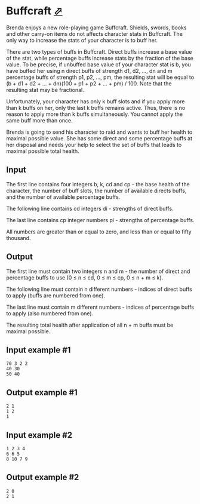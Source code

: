 # Buffcraft [⬀](https://www.e-olymp.com/en/problems/7493)
Brenda enjoys a new role-playing game Buffcraft. Shields, swords, books and other carry-on items do not affects character stats in Buffcraft. The only way to increase the stats of your character is to buff her.

There are two types of buffs in Buffcraft. Direct buffs increase a base value of the stat, while percentage buffs increase stats by the fraction of the base value. To be precise, if unbuffed base value of your character stat is b, you have buffed her using n direct buffs of strength d1, d2, ..., dn and m percentage buffs of strength p1, p2, ..., pm, the resulting stat will be equal to (b + d1 + d2 + ... + dn)(100 + p1 + p2 + ... + pm) / 100. Note that the resulting stat may be fractional.

Unfortunately, your character has only k buff slots and if you apply more than k buffs on her, only the last k buffs remains active. Thus, there is no reason to apply more than k buffs simultaneously. You cannot apply the same buff more than once.

Brenda is going to send his character to raid and wants to buff her health to maximal possible value. She has some direct and some percentage buffs at her disposal and needs your help to select the set of buffs that leads to maximal possible total health.

## Input
The first line contains four integers b, k, cd and cp - the base health of the character, the number of buff slots, the number of available directs buffs, and the number of available percentage buffs.

The following line contains cd integers di - strengths of direct buffs.

The last line contains cp integer numbers pi - strengths of percentage buffs.

All numbers are greater than or equal to zero, and less than or equal to fifty thousand.

## Output
The first line must contain two integers n and m - the number of direct and percentage buffs to use (0 ≤ n ≤ cd, 0 ≤ m ≤ cp, 0 ≤ n + m ≤ k).

The following line must contain n different numbers - indices of direct buffs to apply (buffs are numbered from one).

The last line must contain m different numbers - indices of percentage buffs to apply (also numbered from one).

The resulting total health after application of all n + m buffs must be maximal possible.

## Input example #1
```
70 3 2 2
40 30
50 40
```

## Output example #1
```
2 1
1 2 
1 
```

## Input example #2
```
1 2 3 4
6 6 5
8 10 7 9
```

## Output example #2
```
2 0
2 1 
```

